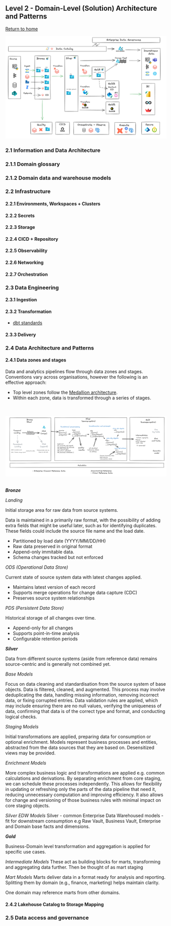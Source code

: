 ## Level 2 - Domain-Level (Solution) Architecture and Patterns
[Return to home](README.md)


<a href="images/logical_platform_and_pipeline_reference_architecture.png" target="_blank">
    <img src="images/logical_platform_and_pipeline_reference_architecture.png" width="700" alt="Platform and Pipeline Reference Architecture">
</a>

### 2.1 Information and Data Architecture
### 2.1.1 Domain glossary
### 2.1.2 Domain data and warehouse models

### 2.2 Infrastructure
#### 2.2.1 Environments, Workspaces + Clusters
#### 2.2.2 Secrets
#### 2.2.3 Storage
#### 2.2.4 CICD + Repository
#### 2.2.5 Observability
#### 2.2.6 Networking
#### 2.2.7 Orchestration

### 2.3 Data Engineering
#### 2.3.1 Ingestion
#### 2.3.2 Transformation
- [dbt standards](dbt_standards.md)
#### 2.3.3 Delivery

### 2.4 Data Architecture and Patterns
#### 2.4.1 Data zones and stages 
Data and analytics pipelines flow through data zones and stages. Conventions vary across organisations, however the following is an effective approach:

* Top level zones follow the [Medallion architecture](https://www.databricks.com/glossary/medallion-architecture).
* Within each zone, data is transformed through a series of stages.
<br>
<br>
<a href="images/data_zones_and_stages.png" target="_blank">
    <img src="images/data_zones_and_stages.png" width="700" alt="Data zones and stages">
</a>
<br>
<br>

**_Bronze_**

*Landing*

Initial storage area for raw data from source systems.

Data is maintained in a primarily raw format, with the possibility of adding extra fields that might be useful later, such as for identifying duplicates. These fields could include the source file name and the load date.

- Partitioned by load date (YYYY/MM/DD/HH)
- Raw data preserved in original format
- Append-only immitable data.
- Schema changes tracked but not enforced

*ODS (Operational Data Store)*

Current state of source system data with latest changes applied.
- Maintains latest version of each record
- Supports merge operations for change data capture (CDC)
- Preserves source system relationships

*PDS (Persistent Data Store)*

Historical storage of all changes over time.
- Append-only for all changes
- Supports point-in-time analysis
- Configurable retention periods


**_Silver_**

Data from different source systems (aside from reference data) remains source-centric and is generally not combined yet.

*Base Models*

Focus on data cleaning and standardisation from the source system of base objects.
Data is filtered, cleaned, and augmented. This process may involve deduplicating the data, handling missing information, removing incorrect data, or fixing corrupted entries.
Data validation rules are applied, which may include ensuring there are no null values, verifying the uniqueness of data, confirming that data is of the correct type and format, and conducting logical checks.

*Staging Models*

Initial transformations are applied, preparing data for consumption or optional enrichment.
Models represent business processes and entities, abstracted from the data sources that they are based on. Desensitized views may be provided.

*Enrichment Models*

More complex business logic and transformations are applied e.g. common calculations and derivations. By separating enrichment from core staging, we can schedule these processes independently. This allows for flexibility in updating or refreshing only the parts of the data pipeline that need it, reducing unnecessary computation and improving efficiency. It also allows for change and versioning of those business rules with minimal impact on core staging objects.

*Silver EDW Models*
Silver - common Enterprise Data Warehoused models - fit for downstream consumption
e.g Raw Vault, Business Vault, Enterprise and Domain base facts and dimensions.

**_Gold_**

Business-Domain level transformation and aggregation is applied for specific use cases.


*Intermediate Models*
These act as building blocks for marts, transforming and aggregating data further. Then be thought of as mart staging

*Mart Models*
Marts deliver data in a format ready for analysis and reporting. Splitting them by domain (e.g., finance, marketing) helps maintain clarity.

One domain may reference marts from other domains.


#### 2.4.2 Lakehouse Catalog to Storage Mapping

### 2.5 Data access and governance



